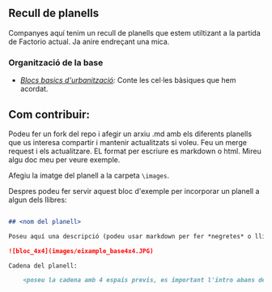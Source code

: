 ## Recull de planells

Companyes aquí tenim un recull de planells que estem utiltizant a la partida de Factorio actual. Ja anire endreçant una mica.

### Organització de la base

* *[Blocs basics d'urbanització](blocs-basics.md):* Conte les cel·les bàsiques que hem acordat.

## Com contribuir:

Podeu fer un fork del repo i afegir un arxiu .md amb els diferents planells que us interesa compartir i mantenir actualitzats si voleu. Feu un merge request i els actualitzare. EL format per escriure es markdown o html. Mireu algu doc meu per veure exemple.

Afegiu la imatge del planell a la carpeta ````\images````.

Despres podeu fer servir aquest bloc d'exemple per incorporar un planell a algun dels llibres:

```Markdown

## <nom del planell>

Poseu aquí una descripció (podeu usar markdown per fer *negretes* o llistes)

![bloc_4x4](images/eixample_base4x4.JPG)

Cadena del planell:

    <poseu la cadena amb 4 espais previs, es important l'intro abans de la cadena o no es veura be.>

````